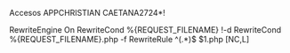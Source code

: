 Accesos 
APPCHRISTIAN
CAETANA2724*!

RewriteEngine On
RewriteCond %{REQUEST_FILENAME} !-d
RewriteCond %{REQUEST_FILENAME}.php -f
RewriteRule ^(.*)$ $1.php [NC,L]
